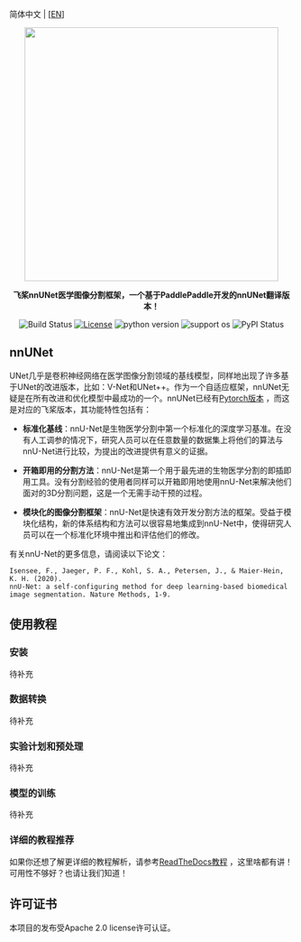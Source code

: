 简体中文 | [[EN](https://github.com/szuboy/paddle-nnUNet/blob/master/README_EN.md)]

<div align="center">

<p align="center">
    <img src="https://github.com/szuboy/paddle-nnUNet/blob/master/paddlennunet.png?raw=true" align="middle" width="450"/>
</p>

**飞桨nnUNet医学图像分割框架，一个基于PaddlePaddle开发的nnUNet翻译版本！**

![Build Status](https://github.com/szuboy/paddle-nnUNet/actions/workflows/python-package.yml/badge.svg)
[![License](https://img.shields.io/badge/license-Apache%202-blue.svg)](LICENSE)
![python version](https://img.shields.io/badge/python-3.0+-orange.svg)
![support os](https://img.shields.io/badge/os-linux%2C%20win%2C%20mac-yellow.svg)
![PyPI Status](https://pepy.tech/badge/paddle-nnunet/month)
</div>

## nnUNet

UNet几乎是卷积神经网络在医学图像分割领域的基线模型，同样地出现了许多基于UNet的改进版本，比如：V-Net和UNet++。作为一个自适应框架，nnUNet无疑是在所有改进和优化模型中最成功的一个。nnUNet已经有[Pytorch版本](https://github.com/MIC-DKFZ/nnUNet) ，而这是对应的飞桨版本，其功能特性包括有：

* **标准化基线**：nnU-Net是生物医学分割中第一个标准化的深度学习基准。在没有人工调参的情况下，研究人员可以在任意数量的数据集上将他们的算法与nnU-Net进行比较，为提出的改进提供有意义的证据。

* **开箱即用的分割方法**：nnU-Net是第一个用于最先进的生物医学分割的即插即用工具。没有分割经验的使用者同样可以开箱即用地使用nnU-Net来解决他们面对的3D分割问题，这是一个无需手动干预的过程。

* **模块化的图像分割框架**：nnU-Net是快速有效开发分割方法的框架。受益于模块化结构，新的体系结构和方法可以很容易地集成到nnU-Net中，使得研究人员可以在一个标准化环境中推出和评估他们的修改。

有关nnU-Net的更多信息，请阅读以下论文：
```
Isensee, F., Jaeger, P. F., Kohl, S. A., Petersen, J., & Maier-Hein, K. H. (2020).
nnU-Net: a self-configuring method for deep learning-based biomedical image segmentation. Nature Methods, 1-9.
```


## 使用教程

### 安装

待补充

### 数据转换

待补充

### 实验计划和预处理

待补充

### 模型的训练

待补充

### 详细的教程推荐

如果你还想了解更详细的教程解析，请参考[ReadTheDocs教程](https://paddle-nnunet.readthedocs.io/) ，这里啥都有讲！可用性不够好？也请让我们知道！

## 许可证书
本项目的发布受Apache 2.0 license许可认证。
